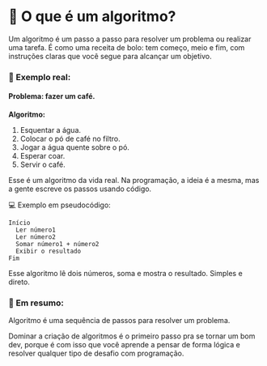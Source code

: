 # 🧠 O que é um algoritmo?
Um algoritmo é um passo a passo para resolver um problema ou realizar uma tarefa. É como uma receita de bolo: tem começo, meio e fim, com instruções claras que você segue para alcançar um objetivo.

### 🍰 Exemplo real:
#### Problema: fazer um café.
**Algoritmo:**

1. Esquentar a água.
2. Colocar o pó de café no filtro.
3. Jogar a água quente sobre o pó.
4. Esperar coar.
5. Servir o café.

Esse é um algoritmo da vida real. Na programação, a ideia é a mesma, mas a gente escreve os passos usando código.

💻 Exemplo em pseudocódigo:
```plaintext
Início
  Ler número1
  Ler número2
  Somar número1 + número2
  Exibir o resultado
Fim
```
Esse algoritmo lê dois números, soma e mostra o resultado. Simples e direto.

### 📌 Em resumo:
Algoritmo é uma sequência de passos para resolver um problema.

Dominar a criação de algoritmos é o primeiro passo pra se tornar um bom dev, porque é com isso que você aprende a pensar de forma lógica e resolver qualquer tipo de desafio com programação.
